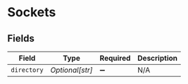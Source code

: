 # Sockets


## Fields

| Field              | Type               | Required           | Description        |
| ------------------ | ------------------ | ------------------ | ------------------ |
| `directory`        | *Optional[str]*    | :heavy_minus_sign: | N/A                |